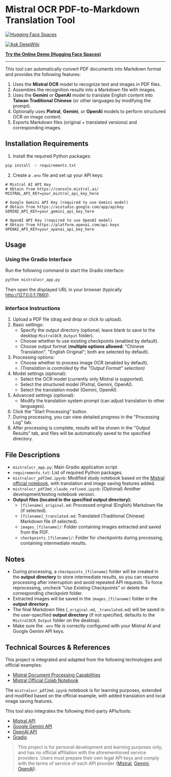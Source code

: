 # Mistral OCR PDF-to-Markdown Translation Tool

[![Hugging Face Spaces](https://img.shields.io/badge/%F0%9F%A4%97%20Hugging%20Face-Spaces-blue)](https://huggingface.co/spaces/dodo13114arch/mistral-ocr-translator-demo)

[![Ask DeepWiki](https://deepwiki.com/badge.svg)](https://deepwiki.com/dodo13114arch/mistralocr-pdf2md-translator)

**[Try the Online Demo (Hugging Face Spaces)](https://huggingface.co/spaces/dodo13114arch/mistral-ocr-translator-demo)**

---

This tool can automatically convert PDF documents into Markdown format and provides the following features:

1. Uses the **Mistral OCR** model to recognize text and images in PDF files.
2. Assembles the recognition results into a Markdown file with images.
3. Uses the **Gemini** or **OpenAI** model to translate English content into **Taiwan Traditional Chinese** (or other languages by modifying the prompt).
4. Optionally uses **Pixtral**, **Gemini**, or **OpenAI** models to perform structured OCR on image content.
5. Exports Markdown files (original + translated versions) and corresponding images.

## Installation Requirements

1. Install the required Python packages:

```bash
pip install -r requirements.txt
```

2. Create a `.env` file and set up your API keys:

```
# Mistral AI API Key
# Obtain from https://console.mistral.ai/
MISTRAL_API_KEY=your_mistral_api_key_here

# Google Gemini API Key (required to use Gemini model)
# Obtain from https://aistudio.google.com/app/apikey
GEMINI_API_KEY=your_gemini_api_key_here

# OpenAI API Key (required to use OpenAI model)
# Obtain from https://platform.openai.com/api-keys
OPENAI_API_KEY=your_openai_api_key_here
```

## Usage

### Using the Gradio Interface

Run the following command to start the Gradio interface:

```bash
python mistralocr_app.py
```

Then open the displayed URL in your browser (typically http://127.0.0.1:7860).

### Interface Instructions

1. Upload a PDF file (drag and drop or click to upload).
2. Basic settings:
    * Specify the output directory (optional; leave blank to save to the desktop `MistralOCR_Output` folder).
    * Choose whether to use existing checkpoints (enabled by default).
    * Choose output format (**multiple options allowed**: "Chinese Translation", "English Original"; both are selected by default).
3. Processing options:
    * Choose whether to process image OCR (enabled by default).
    * *(Translation is controlled by the "Output Format" selection)*
4. Model settings (optional):
    * Select the OCR model (currently only Mistral is supported).
    * Select the structured model (Pixtral, Gemini, OpenAI).
    * Select the translation model (Gemini, OpenAI).
5. Advanced settings (optional):
    * Modify the translation system prompt (can adjust translation to other languages).
6. Click the "Start Processing" button.
7. During processing, you can view detailed progress in the "Processing Log" tab.
8. After processing is complete, results will be shown in the "Output Results" tab, and files will be automatically saved to the specified directory.

## File Descriptions

- `mistralocr_app.py`: Main Gradio application script.
- `requirements.txt`: List of required Python packages.
- `mistralocr_pdf2md.ipynb`: Modified study notebook based on the [Mistral official notebook](https://colab.research.google.com/github/mistralai/cookbook/blob/main/mistral/ocr/structured_ocr.ipynb), with translation and image saving features added.
- `mistralocr_pdf2md_claude_refined.ipynb`: (Optional) Another development/testing notebook version.
- **Output files (located in the specified output directory):**
    * `[filename]_original.md`: Processed original (English) Markdown file (if selected).
    * `[filename]_translated.md`: Translated (Traditional Chinese) Markdown file (if selected).
    * `images_[filename]/`: Folder containing images extracted and saved from the PDF.
    * `checkpoints_[filename]/`: Folder for checkpoints during processing, containing intermediate results.

## Notes

- During processing, a `checkpoints_[filename]` folder will be created in the **output directory** to store intermediate results, so you can resume processing after interruption and avoid repeated API requests. To force reprocessing, uncheck "Use Existing Checkpoints" or delete the corresponding checkpoint folder.
- Extracted images will be saved in the `images_[filename]` folder in the **output directory**.
- The final Markdown files (`_original.md`, `_translated.md`) will be saved in the user-specified **output directory** (if not specified, defaults to the `MistralOCR_Output` folder on the desktop).
- Make sure the `.env` file is correctly configured with your Mistral AI and Google Gemini API keys.

## Technical Sources & References

This project is integrated and adapted from the following technologies and official examples:

- [Mistral Document Processing Capabilities](https://docs.mistral.ai/capabilities/document/)
- [Mistral Official Colab Notebook](https://colab.research.google.com/github/mistralai/cookbook/blob/main/mistral/ocr/structured_ocr.ipynb)

The `mistralocr_pdf2md.ipynb` notebook is for learning purposes, extended and modified based on the official example, with added translation and local image saving features.

This tool also integrates the following third-party APIs/tools:

- [Mistral API](https://mistral.ai/)
- [Google Gemini API](https://ai.google.dev/)
- [OpenAI API](https://openai.com/)
- [Gradio](https://www.gradio.app/)

> This project is for personal development and learning purposes only, and has no official affiliation with the aforementioned service providers. Users must prepare their own legal API keys and comply with the terms of service of each API provider ([Mistral](https://mistral.ai/terms), [Gemini](https://ai.google.dev/terms), [OpenAI](https://openai.com/policies)).

